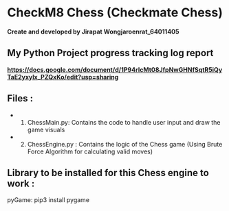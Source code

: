 # CheckM8 Chess (Checkmate Chess)
**Create and developed by Jirapat Wongjaroenrat_64011405**


## My Python Project progress tracking log report
**https://docs.google.com/document/d/1P94rIcMt08JfpNwGHNfSqtR5iQyTaE2yxylx_PZQxKo/edit?usp=sharing**


## Files :
- 1. ChessMain.py:       Contains the code to handle user input and draw the game visuals

- 2. ChessEngine.py :     Contains the logic of the Chess game (Using Brute Force Algorithm for calculating valid moves)

## Library to be installed for this Chess engine to work :

pyGame: pip3 install pygame
